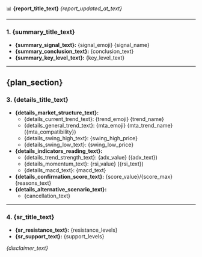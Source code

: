 📊 **{report_title_text}**
*{report_updated_at_text}*

---
### **1. {summary_title_text}**
*   **{summary_signal_text}:** {signal_emoji} {signal_name}
*   **{summary_conclusion_text}:** {conclusion_text}
*   **{summary_key_level_text}:** {key_level_text}

---
{plan_section}
---
### **3. {details_title_text}**
*   **{details_market_structure_text}:**
    *   {details_current_trend_text}: {trend_emoji} {trend_name}
    *   {details_general_trend_text}: {mta_emoji} {mta_trend_name} ({mta_compatibility})
    *   {details_swing_high_text}: {swing_high_price}
    *   {details_swing_low_text}: {swing_low_price}
*   **{details_indicators_reading_text}:**
    *   {details_trend_strength_text}: {adx_value} ({adx_text})
    *   {details_momentum_text}: {rsi_value} ({rsi_text})
    *   {details_macd_text}: {macd_text}
*   **{details_confirmation_score_text}:** {score_value}/{score_max}
{reasons_text}
*   **{details_alternative_scenario_text}:**
    *   {cancellation_text}

---
### **4. {sr_title_text}**
*   **{sr_resistance_text}:** {resistance_levels}
*   **{sr_support_text}:** {support_levels}

*{disclaimer_text}*